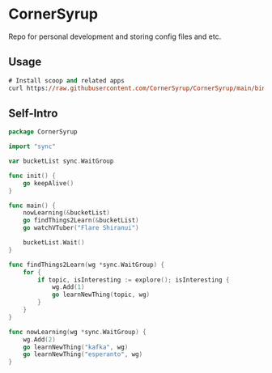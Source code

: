 # CornerSyrup

Repo for personal development and storing config files and etc.

## Usage

```ps
# Install scoop and related apps
curl https://raw.githubusercontent.com/CornerSyrup/CornerSyrup/main/bin/install-scoop.ps1 | powershell
```

## Self-Intro

```go
package CornerSyrup

import "sync"

var bucketList sync.WaitGroup

func init() {
	go keepAlive()
}

func main() {
	nowLearning(&bucketList)
	go findThings2Learn(&bucketList)
	go watchVTuber("Flare Shiranui")

	bucketList.Wait()
}

func findThings2Learn(wg *sync.WaitGroup) {
	for {
		if topic, isInteresting := explore(); isInteresting {
			wg.Add(1)
			go learnNewThing(topic, wg)
		}
	}
}

func nowLearning(wg *sync.WaitGroup) {
	wg.Add(2)
	go learnNewThing("kafka", wg)
	go learnNewThing("esperanto", wg)
}
```
